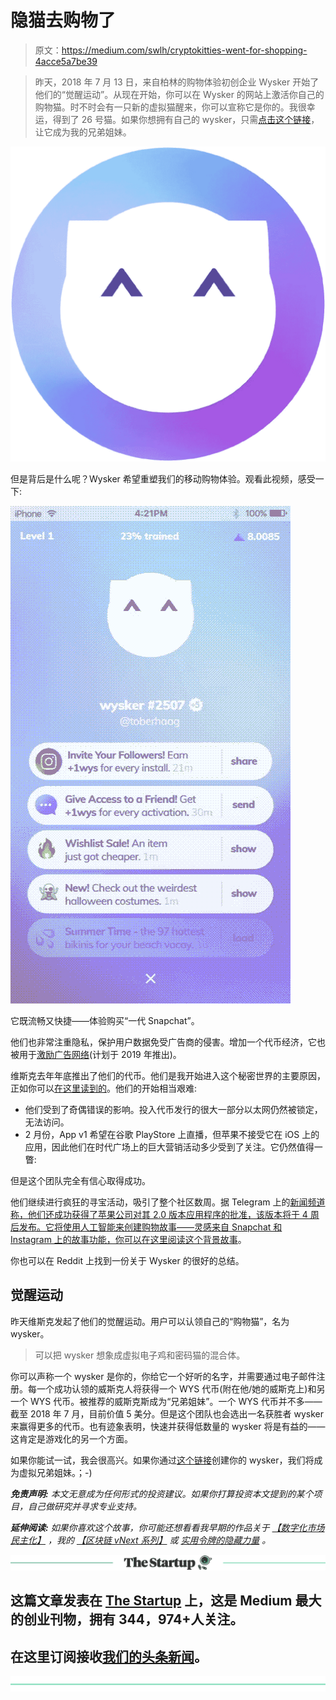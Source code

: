 # 隐猫去购物了

> 原文：<https://medium.com/swlh/cryptokitties-went-for-shopping-4acce5a7be39>

> 昨天，2018 年 7 月 13 日，来自柏林的购物体验初创企业 Wysker 开始了他们的“觉醒运动”。从现在开始，你可以在 Wysker 的网站上激活你自己的购物猫。时不时会有一只新的虚拟猫醒来，你可以宣称它是你的。我很幸运，得到了 26 号猫。如果你想拥有自己的 wysker，只需[点击这个链接](https://wysker.com/s/26)，让它成为我的兄弟姐妹。

![](img/9bab4e08dad06c6d99d50c664960c74e.png)

但是背后是什么呢？Wysker 希望重塑我们的移动购物体验。观看此视频，感受一下:

![](img/559630348607d81e9e3ea7503fd699da.png)

它既流畅又快捷——体验购买“一代 Snapchat”。

他们也非常注重隐私，保护用户数据免受广告商的侵害。增加一个代币经济，它也被用于[激励广告网络](https://www.google.com/url?sa=t&rct=j&q=&esrc=s&source=web&cd=1&cad=rja&uact=8&ved=0ahUKEwjr2e3LsJ7cAhWHYlAKHfzdBQIQFggsMAA&url=https%3A%2F%2Fwww.wystoken.org%2Fmedia%2Fwysker-whitepaper.pdf&usg=AOvVaw39Kt22i8_rWK4c-GNYXdcQ)(计划于 2019 年推出)。

维斯克去年年底推出了他们的代币。他们是我开始进入这个秘密世界的主要原因，正如你可以[在这里读到的](/swlh/adventures-in-cryptocurrencies-f59471356f93)。他们的开始相当艰难:

*   他们受到了奇偶错误的影响。投入代币发行的很大一部分以太网仍然被锁定，无法访问。
*   2 月份，App v1 希望在谷歌 PlayStore 上直播，但苹果不接受它在 iOS 上的应用，因此他们在时代广场上的巨大营销活动多少受到了关注。它仍然值得一瞥:

但是这个团队完全有信心取得成功。

他们继续进行疯狂的寻宝活动，吸引了整个社区数周。据 Telegram 上的[新闻频道称，他们还成功获得了苹果公司对其 2.0 版本应用程序的批准，该版本将于 4 周后发布。它将使用人工智能来创建购物故事——灵感来自 Snapchat 和 Instagram 上的故事功能，你可以在这里阅读](https://t.me/wyskernews)[这个背景故事](/wysker/neural-networks-at-wysker-6b99b54b0c55)。

你也可以在 Reddit 上找到一份关于 Wysker 的很好的总结。

## 觉醒运动

昨天维斯克发起了他们的觉醒运动。用户可以认领自己的“购物猫”，名为 wysker。

> 可以把 wysker 想象成虚拟电子鸡和密码猫的混合体。

你可以声称一个 wysker 是你的，你给它一个好听的名字，并需要通过电子邮件注册。每一个成功认领的威斯克人将获得一个 WYS 代币(附在他/她的威斯克上)和另一个 WYS 代币。被推荐的威斯克斯成为“兄弟姐妹”。一个 WYS 代币并不多——截至 2018 年 7 月，目前价值 5 美分。但是这个团队也会选出一名获胜者 wysker 来赢得更多的代币。也有迹象表明，快速并获得低数量的 wysker 将是有益的——这肯定是游戏化的另一个方面。

如果你能试一试，我会很高兴。如果你通过[这个链接](https://wysker.com/s/26)创建你的 wysker，我们将成为虚拟兄弟姐妹。；-)

***免责声明:*** *本文无意成为任何形式的投资建议。如果你打算投资本文提到的某个项目，自己做研究并寻求专业支持。*

***延伸阅读:*** *如果你喜欢这个故事，你可能还想看看我早期的作品关于* [*【数字化市场民主化】*](/swlh/democratizing-the-digital-markets-787b749b3405) *，我的* [*【区块链 vNext 系列】*](/swlh/blockchain-vnext-a-series-ff5469aa1f22) *或* [*实用令牌的隐藏力量*](/swlh/the-hidden-power-of-utility-tokens-e846d3a5c1eb) *。*

[![](img/308a8d84fb9b2fab43d66c117fcc4bb4.png)](https://medium.com/swlh)

## 这篇文章发表在 [The Startup](https://medium.com/swlh) 上，这是 Medium 最大的创业刊物，拥有 344，974+人关注。

## 在这里订阅接收[我们的头条新闻](http://growthsupply.com/the-startup-newsletter/)。

[![](img/b0164736ea17a63403e660de5dedf91a.png)](https://medium.com/swlh)
